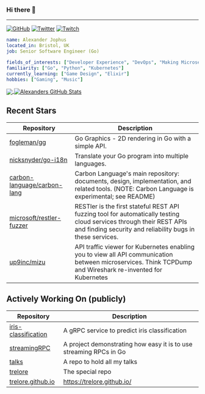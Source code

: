 ### Hi there 👋

---

<a href="https://github.com/trelore"><img src="https://img.shields.io/github/followers/trelore.svg?label=GitHub&style=social" alt="GitHub"></a>
<a href="https://twitter.com/AlexanderJophus"><img src="https://img.shields.io/twitter/follow/AlexanderJophus?label=Twitter&style=social" alt="Twitter"></a>
<a href="https://twitch.tv/dejophus"><img src="https://img.shields.io/twitch/status/dejophus?style=social" alt="Twitch"></a>

```yaml
name: Alexander Jophus
located_in: Bristol, UK
job: Senior Software Engineer (Go)

fields_of_interests: ["Developer Experience", "DevOps", "Making Microservices Go Zoom"]
familiarity: ["Go", "Python", "Kubernetes"]
currently_learning: ["Game Design", "Elixir"]
hobbies: ["Gaming", "Music"]
```

<a href="https://github.com/trelore/trelore">
  <img align="center" src="https://github-readme-stats.vercel.app/api/top-langs/?username=trelore&hide=java,html,tex&langs_count=3&theme=vision-friendly-dark" />
</a>
<a href="https://github.com/trelore/trelore">
  <img align="center" src="https://github-readme-stats.vercel.app/api?username=trelore&show_icons=true&line_height=27&count_private=true&theme=vision-friendly-dark" alt="Alexanders GitHub Stats" />
</a>

## Recent Stars
| Repository | Description |
|---|---|
| [fogleman/gg](https://www.github.com/fogleman/gg) | Go Graphics - 2D rendering in Go with a simple API. |
| [nicksnyder/go-i18n](https://www.github.com/nicksnyder/go-i18n) | Translate your Go program into multiple languages. |
| [carbon-language/carbon-lang](https://www.github.com/carbon-language/carbon-lang) | Carbon Language's main repository: documents, design, implementation, and related tools. (NOTE: Carbon Language is experimental; see README) |
| [microsoft/restler-fuzzer](https://www.github.com/microsoft/restler-fuzzer) | RESTler is the first stateful REST API fuzzing tool for automatically testing cloud services through their REST APIs and finding security and reliability bugs in these services. |
| [up9inc/mizu](https://www.github.com/up9inc/mizu) | API traffic viewer for Kubernetes enabling you to view all API communication between microservices. Think TCPDump and Wireshark re-invented for Kubernetes |

## Actively Working On (publicly)
| Repository | Description |
|---|---|
| [iris-classification](https://www.github.com/trelore/iris-classification) | A gRPC service to predict iris classification |
| [streamingRPC](https://www.github.com/trelore/streamingRPC) | A project demonstrating how easy it is to use streaming RPCs in Go |
| [talks](https://www.github.com/trelore/talks) | A repo to hold all my talks |
| [trelore](https://www.github.com/trelore/trelore) | The special repo |
| [trelore.github.io](https://www.github.com/trelore/trelore.github.io) | https://trelore.github.io/ |